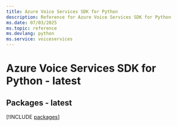 ```yaml
---
title: Azure Voice Services SDK for Python
description: Reference for Azure Voice Services SDK for Python
ms.date: 07/03/2025
ms.topic: reference
ms.devlang: python
ms.service: voiceservices
---
```

# Azure Voice Services SDK for Python - latest
## Packages - latest
[!INCLUDE [packages](voice-services-index.md)]